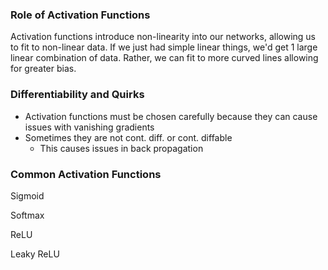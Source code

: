 ### Role of Activation Functions

Activation functions introduce non-linearity into our networks, allowing us to fit to non-linear data. If we just had simple linear things, we'd get 1 large linear combination of data. Rather, we can fit to more curved lines allowing for greater bias. 

### Differentiability and Quirks
- Activation functions must be chosen carefully because they can cause issues with vanishing gradients
- Sometimes they are not cont. diff. or cont. diffable
	- This causes issues in back propagation


### Common Activation Functions

Sigmoid

Softmax

ReLU

Leaky ReLU

